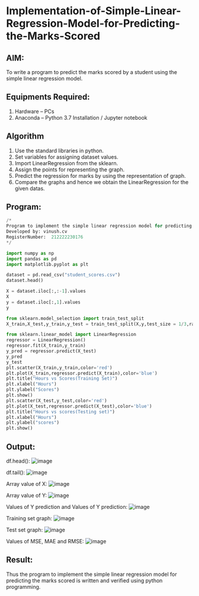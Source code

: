 # Implementation-of-Simple-Linear-Regression-Model-for-Predicting-the-Marks-Scored

## AIM:
To write a program to predict the marks scored by a student using the simple linear regression model.

## Equipments Required:
1. Hardware – PCs
2. Anaconda – Python 3.7 Installation / Jupyter notebook

## Algorithm
1. Use the standard libraries in python.
2. Set variables for assigning dataset values.
3. Import LinearRegression from the sklearn.
4. Assign the points for representing the graph.
5. Predict the regression for marks by using the representation of graph.
6. Compare the graphs and hence we obtain the LinearRegression for the given datas.

 
## Program:
```python
/*
Program to implement the simple linear regression model for predicting the marks scored.
Developed by: vinush.cv  
RegisterNumber:  212222230176
*/

import numpy as np
import pandas as pd
import matplotlib.pyplot as plt

dataset = pd.read_csv("student_scores.csv")
dataset.head()

X = dataset.iloc[:,:-1].values
X
y = dataset.iloc[:,1].values
y

from sklearn.model_selection import train_test_split
X_train,X_test,y_train,y_test = train_test_split(X,y,test_size = 1/3,random_state = 0)

from sklearn.linear_model import LinearRegression
regressor = LinearRegression()
regressor.fit(X_train,y_train)
y_pred = regressor.predict(X_test)
y_pred
y_test
plt.scatter(X_train,y_train,color='red')
plt.plot(X_train,regressor.predict(X_train),color='blue')
plt.title("Hours vs Scores(Training Set)")
plt.xlabel("Hours")
plt.ylabel("Scores")
plt.show()
plt.scatter(X_test,y_test,color='red')
plt.plot(X_test,regressor.predict(X_test),color='blue')
plt.title("Hours vs scores(Testing set)")
plt.xlabel("Hours")
plt.ylabel("scores")
plt.show()
```

## Output:
df.head():
![image](https://github.com/vinushcv/Implementation-of-Simple-Linear-Regression-Model-for-Predicting-the-Marks-Scored/assets/113975318/4930f29b-bb2f-4f86-b0bc-ad1a25dcf176)


df.tail():
![image](https://github.com/vinushcv/Implementation-of-Simple-Linear-Regression-Model-for-Predicting-the-Marks-Scored/assets/113975318/32697766-bf40-4b80-be53-b29e57747769)


Array value of X:
![image](https://github.com/vinushcv/Implementation-of-Simple-Linear-Regression-Model-for-Predicting-the-Marks-Scored/assets/113975318/ee56ae92-3779-462a-8fd3-94f925b332de)


Array value of Y:
![image](https://github.com/vinushcv/Implementation-of-Simple-Linear-Regression-Model-for-Predicting-the-Marks-Scored/assets/113975318/c5ea284d-dd7f-4583-bda5-d00371059fb4)


Values of Y prediction and Values of Y prediction:
![image](https://github.com/vinushcv/Implementation-of-Simple-Linear-Regression-Model-for-Predicting-the-Marks-Scored/assets/113975318/2cdf4f04-05cb-444e-894f-a3a60a953d57)


Training set graph:
![image](https://github.com/vinushcv/Implementation-of-Simple-Linear-Regression-Model-for-Predicting-the-Marks-Scored/assets/113975318/dfe92074-3592-4798-83a2-f65c330ff18c)


Test set graph:
![image](https://github.com/vinushcv/Implementation-of-Simple-Linear-Regression-Model-for-Predicting-the-Marks-Scored/assets/113975318/c62d4eb2-1092-479d-b9ef-eec8c2ead530)


Values of MSE, MAE and RMSE:
![image](https://github.com/vinushcv/Implementation-of-Simple-Linear-Regression-Model-for-Predicting-the-Marks-Scored/assets/113975318/f156b744-86e5-4c1d-9ee6-81f9ef7f09ed)




## Result:
Thus the program to implement the simple linear regression model for predicting the marks scored is written and verified using python programming.
